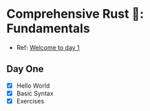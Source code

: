 # Comprehensive Rust 🦀: Fundamentals

* Ref: [Welcome to day 1](https://google.github.io/comprehensive-rust/welcome-day-1.html)

## Day One

- [x] Hello World
- [x] Basic Syntax
- [x] Exercises

